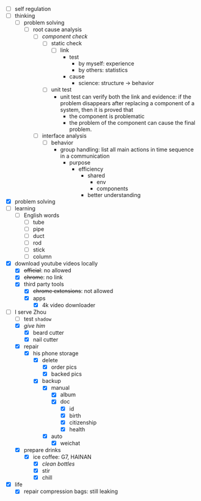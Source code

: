 - [ ] self regulation
- [ ] thinking
    - [ ] problem solving
        - [ ] root cause analysis
            - [ ] *component check*
                - [ ] static check
                    - [ ] link
                        - test
                            - by myself: experience
                            - by others: statistics
                        - cause
                            - science: structure -> behavior
                - [ ] unit test
                    - unit test can verify both the link and evidence: if the problem disappears after replacing a component of a system, then it is proved that
                        - the component is problematic
                        - the problem of the component can cause the final problem.
            - [ ] interface analysis
                - [ ] behavior
                    - group handling: list all main actions in time sequence in a communication
                        - purpose
                            - efficiency
                                - shared 
                                    - env
                                    - components
                                - better understanding
- [x] problem solving
- [ ] learning
    - [ ] English words
        - [ ] tube
        - [ ] pipe
        - [ ] duct
        - [ ] rod
        - [ ] stick
        - [ ] column
- [x] download youtube videos locally
    - [x] ~~official~~: no allowed
    - [x] ~~chrome~~: no link
    - [x] third party tools
        - [x] ~~chrome extensions~~: not allowed
        - [x] apps
            - [x] 4k video downloader
- [ ] I serve Zhou
    - [ ] test `shadow`
    - [x] *give him*
        - [x] beard cutter
        - [x] nail cutter
    - [x] repair
        - [x] his phone storage
            - [x] delete
                - [x] order pics
                - [x] backed pics
            - [x] backup
                - [x] manual
                    - [x] album
                    - [x] doc
                        - [x] id
                        - [x] birth
                        - [x] citizenship
                        - [x] health
                - [x] auto
                    - [x] weichat
    - [x] prepare drinks
        - [x] ice coffee: G7, HAINAN
            - [x] *clean bottles*
            - [x] stir
            - [x] chill
- [x] life
    - [x] repair compression bags: still leaking